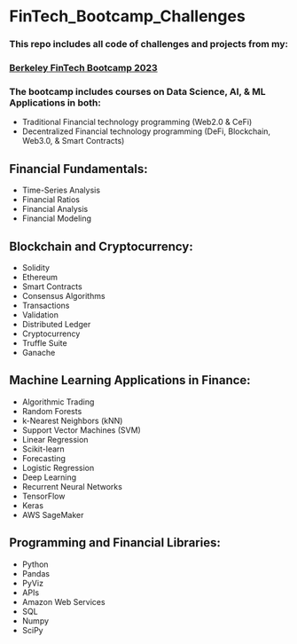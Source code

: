 # FinTech_Bootcamp_Challenges
### This repo includes all code of challenges and projects from my: 
### [Berkeley FinTech Bootcamp 2023](https://bootcamp.berkeley.edu/fintech/)

### The bootcamp includes courses on Data Science, AI, & ML Applications in both:
* Traditional Financial technology programming (Web2.0 & CeFi)  
* Decentralized Financial technology programming (DeFi, Blockchain, Web3.0, & Smart Contracts)

Financial Fundamentals:
------------------------
* Time-Series Analysis
* Financial Ratios
* Financial Analysis
* Financial Modeling

Blockchain and Cryptocurrency:
--------------------------------
* Solidity
* Ethereum
* Smart Contracts
* Consensus Algorithms
* Transactions
* Validation
* Distributed Ledger
* Cryptocurrency
* Truffle Suite
* Ganache

Machine Learning Applications in Finance:
------------------------------------------
* Algorithmic Trading
* Random Forests
* k-Nearest Neighbors (kNN)
* Support Vector Machines (SVM)
* Linear Regression
* Scikit-learn
* Forecasting
* Logistic Regression
* Deep Learning
* Recurrent Neural Networks
* TensorFlow
* Keras
* AWS SageMaker

Programming and Financial Libraries:
-------------------------------------
* Python
* Pandas
* PyViz
* APIs 
* Amazon Web Services
* SQL
* Numpy
* SciPy

